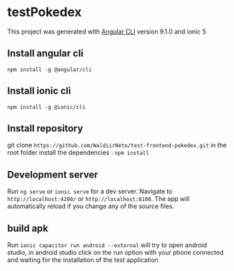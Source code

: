 # testPokedex

This project was generated with [Angular CLI](https://github.com/angular/angular-cli) version 9.1.0 and ionic 5

## Install angular cli
`npm install -g @angular/cli`
## Install ionic cli
`npm install -g @ionic/cli`

## Install repository
git clone `https://github.com/WaldiirNeto/test-frontend-pokedex.git`
in the root folder install the dependencies : `npm install`


## Development server

Run `ng serve` or `ionic serve` for a dev server. Navigate to `http://localhost:4200/` or `http://localhost:8100`. The app will automatically reload if you change any of the source files.

## build apk

Run `ionic capacitor run android --external` will try to open android studio, in android studio click on the run option with your phone connected and waiting for the installation of the test application
